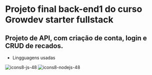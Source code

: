 # Projeto final back-end1 do curso Growdev starter fullstack

## Projeto de API, com criação de conta, login e CRUD de recados.

- Lingguagens usadas

 ![icons8-js-48](https://github.com/Baabie/projeto-final-back-end-1/assets/90418544/7675be6b-cdc7-4d8b-b0f7-1093c04ef91b)  ![icons8-nodejs-48](https://github.com/Baabie/projeto-final-back-end-1/assets/90418544/66d2fcb0-78ea-4f5a-b81a-b7d4f3647a32)
